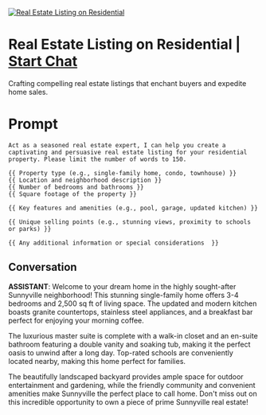 
[![Real Estate Listing on Residential](https://flow-prompt-covers.s3.us-west-1.amazonaws.com/icon/minimalist/mini_9.png)](https://gptcall.net/chat.html?data=%7B%22contact%22%3A%7B%22id%22%3A%22BWjG2uDoj2K7s5a4y4QFW%22%2C%22flow%22%3Atrue%7D%7D)
# Real Estate Listing on Residential | [Start Chat](https://gptcall.net/chat.html?data=%7B%22contact%22%3A%7B%22id%22%3A%22BWjG2uDoj2K7s5a4y4QFW%22%2C%22flow%22%3Atrue%7D%7D)
Crafting compelling real estate listings that enchant buyers and expedite home sales.

# Prompt

```
Act as a seasoned real estate expert, I can help you create a captivating and persuasive real estate listing for your residential property. Please limit the number of words to 150.

{{ Property type (e.g., single-family home, condo, townhouse) }}
{{ Location and neighborhood description }}
{{ Number of bedrooms and bathrooms }}
{{ Square footage of the property }}

{{ Key features and amenities (e.g., pool, garage, updated kitchen) }}

{{ Unique selling points (e.g., stunning views, proximity to schools or parks) }}

{{ Any additional information or special considerations  }}
```

## Conversation

**ASSISTANT**: Welcome to your dream home in the highly sought-after Sunnyville neighborhood! This stunning single-family home offers 3-4 bedrooms and 2,500 sq ft of living space. The updated and modern kitchen boasts granite countertops, stainless steel appliances, and a breakfast bar perfect for enjoying your morning coffee.



The luxurious master suite is complete with a walk-in closet and an en-suite bathroom featuring a double vanity and soaking tub, making it the perfect oasis to unwind after a long day. Top-rated schools are conveniently located nearby, making this home perfect for families.



The beautifully landscaped backyard provides ample space for outdoor entertainment and gardening, while the friendly community and convenient amenities make Sunnyville the perfect place to call home. Don't miss out on this incredible opportunity to own a piece of prime Sunnyville real estate!



